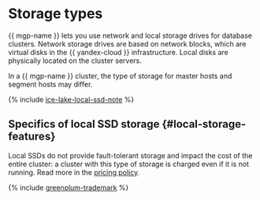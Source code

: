 # Storage types


{{ mgp-name }} lets you use network and local storage drives for database clusters. Network storage drives are based on network blocks, which are virtual disks in the {{ yandex-cloud }} infrastructure. Local disks are physically located on the cluster servers.

In a {{ mgp-name }} cluster, the type of storage for master hosts and segment hosts may differ.

{% include [ice-lake-local-ssd-note](../../_includes/ice-lake-local-ssd-note.md) %}

## Specifics of local SSD storage {#local-storage-features}

Local SSDs do not provide fault-tolerant storage and impact the cost of the entire cluster: a cluster with this type of storage is charged even if it is not running. Read more in the [pricing policy](../pricing).

{% include [greenplum-trademark](../../_includes/mdb/mgp/trademark.md) %}

